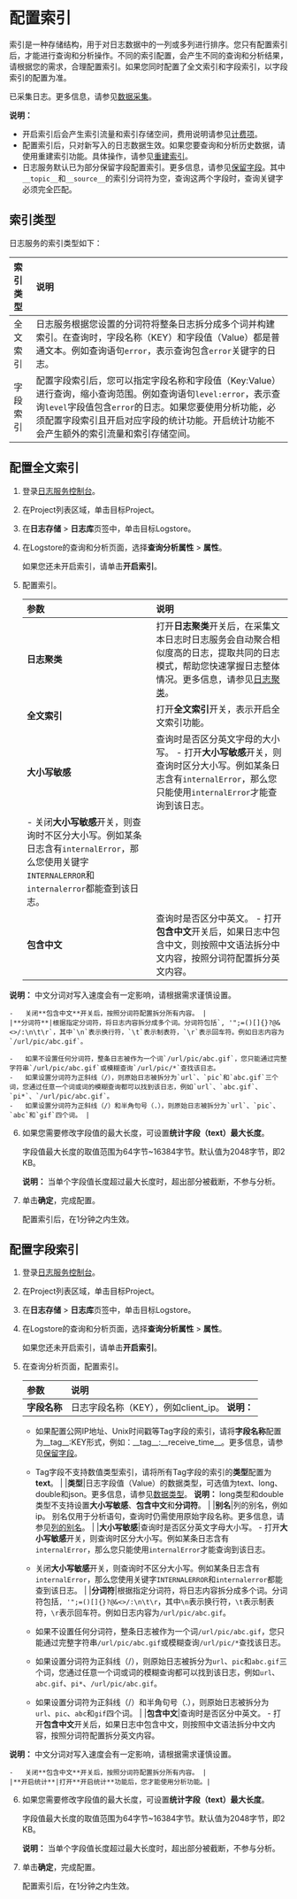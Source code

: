 # 配置索引

索引是一种存储结构，用于对日志数据中的一列或多列进行排序。您只有配置索引后，才能进行查询和分析操作。不同的索引配置，会产生不同的查询和分析结果，请根据您的需求，合理配置索引。如果您同时配置了全文索引和字段索引，以字段索引的配置为准。

已采集日志。更多信息，请参见[数据采集](/intl.zh-CN/数据采集/数据采集概述.md)。

**说明：**

-   开启索引后会产生索引流量和索引存储空间，费用说明请参见[计费项](/intl.zh-CN/产品计费/计量项和计费项.md)。
-   配置索引后，只对新写入的日志数据生效。如果您要查询和分析历史数据，请使用重建索引功能。具体操作，请参见[重建索引](/intl.zh-CN/查询与分析/查询语法与功能/重建索引.md)。
-   日志服务默认已为部分保留字段配置索引。更多信息，请参见[保留字段](/intl.zh-CN/产品简介/使用限制/保留字段.md)。其中`__topic__`和`__source__`的索引分词符为空，查询这两个字段时，查询关键字必须完全匹配。

## 索引类型

日志服务的索引类型如下：

|索引类型|说明|
|:---|:-|
|全文索引|日志服务根据您设置的分词符将整条日志拆分成多个词并构建索引。在查询时，字段名称（KEY）和字段值（Value）都是普通文本。例如查询语句`error`，表示查询包含`error`关键字的日志。|
|字段索引|配置字段索引后，您可以指定字段名称和字段值（Key:Value）进行查询，缩小查询范围。例如查询语句`level:error`，表示查询`level`字段值包含`error`的日志。如果您要使用分析功能，必须配置字段索引且开启对应字段的统计功能。开启统计功能不会产生额外的索引流量和索引存储空间。 |

## 配置全文索引

1.  登录[日志服务控制台](https://sls.console.aliyun.com)。

2.  在Project列表区域，单击目标Project。

3.  在**日志存储** \> **日志库**页签中，单击目标Logstore。

4.  在Logstore的查询和分析页面，选择**查询分析属性** \> **属性**。

    如果您还未开启索引，请单击**开启索引**。

5.  配置索引。

    |参数|说明|
    |:-|:-|
    |**日志聚类**|打开**日志聚类**开关后，在采集文本日志时日志服务会自动聚合相似度高的日志，提取共同的日志模式，帮助您快速掌握日志整体情况。更多信息，请参见[日志聚类](/intl.zh-CN/查询与分析/查询语法与功能/日志聚类.md)。|
    |**全文索引**|打开**全文索引**开关，表示开启全文索引功能。|
    |**大小写敏感**|查询时是否区分英文字母的大小写。     -   打开**大小写敏感**开关，则查询时区分大小写。例如某条日志含有`internalError`，那么您只能使用`internalError`才能查询到该日志。
    -   关闭**大小写敏感**开关，则查询时不区分大小写。例如某条日志含有`internalError`，那么您使用关键字`INTERNALERROR`和`internalerror`都能查到该日志。 |
    |**包含中文**|查询时是否区分中英文。     -   打开**包含中文**开关后，如果日志中包含中文，则按照中文语法拆分中文内容，按照分词符配置拆分英文内容。

**说明：** 中文分词对写入速度会有一定影响，请根据需求谨慎设置。

    -   关闭**包含中文**开关后，按照分词符配置拆分所有内容。 |
    |**分词符**|根据指定分词符，将日志内容拆分成多个词。分词符包括`, '";=()[]{}?@&<>/:\n\t\r`，其中`\n`表示换行符，`\t`表示制表符，`\r`表示回车符。例如日志内容为`/url/pic/abc.gif`。

    -   如果不设置任何分词符，整条日志被作为一个词`/url/pic/abc.gif`，您只能通过完整字符串`/url/pic/abc.gif`或模糊查询`/url/pic/*`查找该日志。
    -   如果设置分词符为正斜线（/），则原始日志被拆分为`url`、`pic`和`abc.gif`三个词，您通过任意一个词或词的模糊查询都可以找到该日志，例如`url`、`abc.gif`、`pi*`、`/url/pic/abc.gif`。
    -   如果设置分词符为正斜线（/）和半角句号（.），则原始日志被拆分为`url`、`pic`、`abc`和`gif`四个词。 |

6.  如果您需要修改字段值的最大长度，可设置**统计字段（text）最大长度**。

    字段值最大长度的取值范围为64字节~16384字节。默认值为2048字节，即2 KB。

    **说明：** 当单个字段值长度超过最大长度时，超出部分被截断，不参与分析。

7.  单击**确定**，完成配置。

    配置索引后，在1分钟之内生效。


## 配置字段索引

1.  登录[日志服务控制台](https://sls.console.aliyun.com)。

2.  在Project列表区域，单击目标Project。

3.  在**日志存储** \> **日志库**页签中，单击目标Logstore。

4.  在Logstore的查询和分析页面，选择**查询分析属性** \> **属性**。

    如果您还未开启索引，请单击**开启索引**。

5.  在查询分析页面，配置索引。

    |参数|说明|
    |:-|:-|
    |**字段名称**|日志字段名称（KEY），例如client\_ip。 **说明：**

    -   如果配置公网IP地址、Unix时间戳等Tag字段的索引，请将**字段名称**配置为\_\_tag\_\_:KEY形式，例如：\_\_tag\_\_:\_\_receive\_time\_\_。更多信息，请参见[保留字段](/intl.zh-CN/产品简介/使用限制/保留字段.md)。
    -   Tag字段不支持数值类型索引，请将所有Tag字段的索引的**类型**配置为**text**。 |
    |**类型**|日志字段值（Value）的数据类型，可选值为text、long、double和json。更多信息，请参见[数据类型](/intl.zh-CN/查询与分析/数据类型.md)。 **说明：** long类型和double类型不支持设置**大小写敏感**、**包含中文**和**分词符**。 |
    |**别名**|列的别名，例如ip。 别名仅用于分析语句，查询时仍需使用原始字段名称。更多信息，请参见[列的别名](/intl.zh-CN/查询与分析/SQL分析语法与功能/列的别名.md)。 |
    |**大小写敏感**|查询时是否区分英文字母大小写。    -   打开**大小写敏感**开关，则查询时区分大小写。例如某条日志含有`internalError`，那么您只能使用`internalError`才能查询到该日志。
    -   关闭**大小写敏感**开关，则查询时不区分大小写。例如某条日志含有`internalError`，那么您使用关键字`INTERNALERROR`和`internalerror`都能查到该日志。 |
    |**分词符**|根据指定分词符，将日志内容拆分成多个词。分词符包括`, '";=()[]{}?@&<>/:\n\t\r`，其中`\n`表示换行符，`\t`表示制表符，`\r`表示回车符。例如日志内容为`/url/pic/abc.gif`。

    -   如果不设置任何分词符，整条日志被作为一个词`/url/pic/abc.gif`，您只能通过完整字符串`/url/pic/abc.gif`或模糊查询`/url/pic/*`查找该日志。
    -   如果设置分词符为正斜线（/），则原始日志被拆分为`url`、`pic`和`abc.gif`三个词，您通过任意一个词或词的模糊查询都可以找到该日志，例如`url`、`abc.gif`、`pi*`、`/url/pic/abc.gif`。
    -   如果设置分词符为正斜线（/）和半角句号（.），则原始日志被拆分为`url`、`pic`、`abc`和`gif`四个词。 |
    |**包含中文**|查询时是否区分中英文。     -   打开**包含中文**开关后，如果日志中包含中文，则按照中文语法拆分中文内容，按照分词符配置拆分英文内容。

**说明：** 中文分词对写入速度会有一定影响，请根据需求谨慎设置。

    -   关闭**包含中文**开关后，按照分词符配置拆分所有内容。 |
    |**开启统计**|打开**开启统计**功能后，您才能使用分析功能。|

6.  如果您需要修改字段值的最大长度，可设置**统计字段（text）最大长度**。

    字段值最大长度的取值范围为64字节~16384字节。默认值为2048字节，即2 KB。

    **说明：** 当单个字段值长度超过最大长度时，超出部分被截断，不参与分析。

7.  单击**确定**，完成配置。

    配置索引后，在1分钟之内生效。


